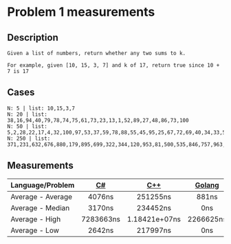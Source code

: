 # Problem 1 measurements

## Description
```
Given a list of numbers, return whether any two sums to k.

For example, given [10, 15, 3, 7] and k of 17, return true since 10 + 7 is 17
```
## Cases
```
N: 5 | list: 10,15,3,7
N: 20 | list: 38,16,94,40,79,78,74,75,61,73,23,13,1,52,89,27,48,86,73,100
N: 50 | list: 5,2,28,22,17,4,32,100,97,53,37,59,78,88,55,45,95,25,67,72,69,40,34,33,51,8,56,80,21,35,54,64,90,39,47,25,7,84,89,89,22,18,23,35,87,73,74,33,92,22
N: 250 | list: 371,231,632,676,880,179,895,699,322,344,120,953,81,500,535,846,757,963,192,845,330,393,736,389,490,776,400,733,882,454,8,99,403,7,865,622,84,759,675,51,394,946,215,764,492,561,971,869,735,771,160,841,738,497,63,883,379,880,317,621,809,998,231,142,751,756,808,74,630,44,32,760,736,583,579,554,214,985,27,255,974,246,403,148,492,976,855,799,948,108,38,454,950,257,762,134,291,523,758,343,766,815,317,330,778,116,811,130,259,227,92,848,781,498,527,960,319,811,24,789,998,551,591,822,270,27,51,817,392,310,493,947,788,912,525,917,364,390,925,201,241,188,675,215,302,109,249,240,154,675,282,498,693,1000,556,890,760,53,634,536,484,406,353,340,394,987,764,276,869,937,678,265,957,133,107,185,740,806,230,39,651,364,927,671,937,825,248,452,990,499,411,628,736,281,675,398,475,9,330,631,892,302,344,426,403,971,628,590,215,448,704,669,207,473,671,572,960,876,107,65,544,983,985,75,767,796,217,578,977,474,745,401,899,796,466,789,799,233,676,866,839,354,822,188,835,227,305,691,516,842
```

## Measurements

Language/Problem | [C#](https://gist.github.com/DanielHauge/bb638420af54bdc69fabfbb0af9fde27) | [C++](https://gist.github.com/DanielHauge/c5e69a0da129d245adc634e3b465fffb) | [Golang](https://gist.github.com/DanielHauge/9e5d75d77c0ab0681362a0938503fafc) | [Java](https://gist.github.com/DanielHauge/831f978223427d6ee535b63b7f2f60ed) | [JavaScript](https://gyazo.com/21f572e9070adcc5f8746a50a4da5257) | Kotlin | Python | Ruby | Rust | Scala
-------|:------:|:-------:|:------:|:-------:|:------:|:------:|:------:|:------:|:------:|:------:
Average - Average | 4076ns | 251255ns | 881ns | 3379ns | 99941ns | x | x | x | x | x
Average - Median | 3170ns | 234452ns | 0ns | 2038ns | 99249ns | x | x | x | x | x
Average - High | 7283663ns | 1.18421e+07ns | 2266625ns | 7357561ns | 374928ns | x | x | x | x | x
Average - Low | 2642ns | 217997ns | 0ns | 1736ns | 49970ns | x | x | x | x | x
